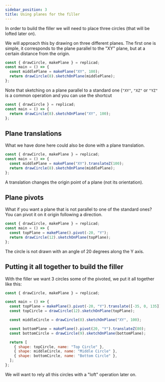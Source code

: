 ```yaml
---
sidebar_position: 3
title: Using planes for the filler
---
```


In order to build the filler we will need to place three circles (that will be
lofted later on).

We will approach this by drawing on three different planes. The first one is
simple, it corresponds to the plane parallel to the "XY" plane, but at
a certain distance from the origin.

```js withWorkbench
const { drawCircle, makePlane } = replicad;
const main = () => {
  const middlePlane = makePlane("XY", 100);
  return drawCircle(8).sketchOnPlane(middlePlane);
};
```

Note that sketching on a plane parallel to a standard one (`"XY"`, `"XZ"` or
`"YZ"` is a common operation and you can use the shortcut

```js withWorkbench
const { drawCircle } = replicad;
const main = () => {
  return drawCircle(8).sketchOnPlane("XY", 100);
};
```

## Plane translations

What we have done here could also be done with a plane translation.

```js withWorkbench
const { drawCircle, makePlane } = replicad;
const main = () => {
  const middlePlane = makePlane("XY").translateZ(100);
  return drawCircle(8).sketchOnPlane(middlePlane);
};
```

A translation changes the origin point of a plane (not its orientation).

## Plane pivots

What if you want a plane that is not parallel to one of the standard ones? You
can pivot it on it origin following a direction.

```js withWorkbench
const { drawCircle, makePlane } = replicad;
const main = () => {
  const topPlane = makePlane().pivot(-20, "Y");
  return drawCircle(12).sketchOnPlane(topPlane);
};
```

The circle is not drawn with an angle of 20 degrees along the Y axis.

## Putting it all together to build the filler

With the filler we want 3 circles some of the pivoted, we put it all together
like this:

```js withWorkbench
const { drawCircle, makePlane } = replicad;

const main = () => {
  const topPlane = makePlane().pivot(-20, "Y").translate([-35, 0, 135]);
  const topCircle = drawCircle(12).sketchOnPlane(topPlane);

  const middleCircle = drawCircle(8).sketchOnPlane("XY", 100);

  const bottomPlane = makePlane().pivot(20, "Y").translateZ(80);
  const bottomCircle = drawCircle(9).sketchOnPlane(bottomPlane);

  return [
    { shape: topCircle, name: "Top Circle" },
    { shape: middleCircle, name: "Middle Circle" },
    { shape: bottomCircle, name: "Bottom Circle" },
  ];
};
```

We will want to rely all this circles with a "loft" operation later on.
